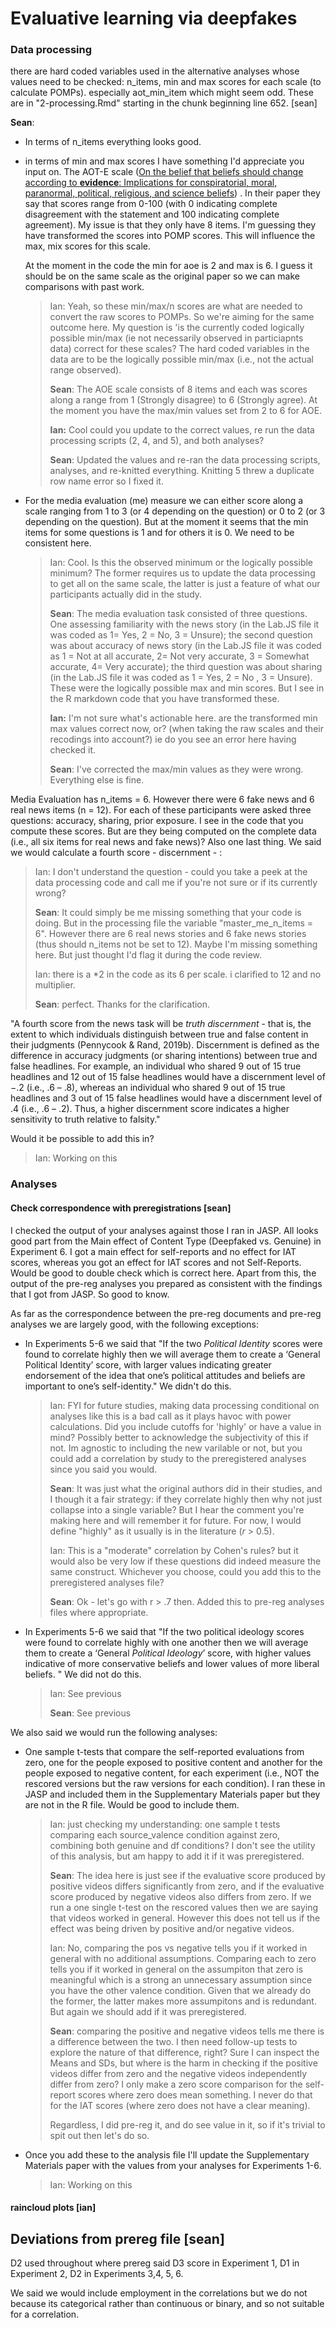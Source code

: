 # Evaluative learning via deepfakes

### Data processing

there are hard coded variables used in the alternative analyses whose values need to be checked: n_items, min and max scores for each scale (to calculate POMPs). especially aot_min_item which might seem odd. These are in "2-processing.Rmd" starting in the chunk beginning line 652. [sean]

**Sean**: 

- In terms of n_items everything looks good. 

- in terms of min and max scores I have something I'd appreciate you input on. The AOT-E scale ([On the belief that beliefs should change according to **evidence**: Implications for conspiratorial, moral, paranormal, political, religious, and science beliefs](https://psyarxiv.com/a7k96/download/?format=pdf)) . In their paper they say that scores range from 0-100 (with 0 indicating complete disagreement with the statement and 100 indicating complete agreement). My issue is that they only have 8 items. I'm guessing they have transformed the scores into POMP scores. This will influence the max, mix scores for this scale.

  At the moment in the code the min for aoe is 2 and max is 6. I guess it should be on the same scale as the original paper so we can make comparisons with past work. 

  > Ian: Yeah, so these min/max/n scores are what are needed to convert the raw scores to POMPs. So we're aiming for the same outcome here. My question is 'is the currently coded logically possible min/max (ie not necessarily observed in particiapnts data) correct for these scales? The hard coded variables in the data are to be the logically possible min/max (i.e., not the actual range observed).
  >
  > **Sean**:  The AOE scale consists of 8 items and each was scores along a range from 1 (Strongly disagree) to 6 (Strongly agree). At the moment you have the max/min values set from 2 to 6 for AOE.   
  >
  > **Ian:** Cool could you update to the correct values, re run the data processing scripts (2, 4, and 5), and both analyses?
  >
  > **Sean**: Updated the values and re-ran the data processing scripts, analyses, and re-knitted everything. Knitting 5 threw a duplicate row name error so I fixed it.

- For the media evaluation (me) measure we can either score along a scale ranging from 1 to 3 (or 4 depending on the question) or 0 to 2 (or 3 depending on the question). But at the moment it seems that the min items for some questions is 1 and for others it is 0.  We need to be consistent here.

  > Ian: Cool. Is this the observed minimum or the logically possible minimum? The former requires us to update the data processing to get all on the same scale, the latter is just a feature of what our participants actually did in the study. 
  >
  > **Sean**: The media evaluation task consisted of three questions. One assessing familiarity with the news story (in the Lab.JS file it was coded as 1= Yes, 2 = No, 3 = Unsure); the second question was about accuracy of news story (in the Lab.JS file it was coded as 1 = Not at all accurate, 2= Not very accurate, 3 = Somewhat accurate, 4= Very accurate); the third question was about sharing (in the Lab.JS file it was coded as 1 = Yes, 2 = No , 3 = Unsure).  These were the logically possible max and min scores. But I see in the R markdown code that you have transformed these.
  >
  > **Ian:** I'm not sure what's actionable here. are the transformed min max values correct now, or? (when taking the raw scales and their recodings into account?) ie do you see an error here having checked it. 
  >
  > **Sean**: I've corrected the max/min values as they were wrong. Everything else is fine. 
  
  

 Media Evaluation has n_items = 6. However there were 6 fake news and 6 real news items (n = 12). For each of these participants were asked three questions: accuracy, sharing, prior exposure. I see in the code that you compute these scores. But are they being computed on the complete data (i.e., all six items for real news and fake news)? Also one last thing. We said we would calculate a fourth score - discernment - : 

> Ian: I don't understand the question - could you take a peek at the data processing code and call me if you're not sure or if its currently wrong?
>
> **Sean**: It could simply be me missing something that your code is doing. But in the processing file the variable "master_me_n_items = 6". However there are 6 real news stories and 6 fake news stories (thus should n_items not be set to 12). Maybe I'm missing something here. But just thought I'd flag it during the code review.
>
> Ian: there is a *2 in the code as its 6 per scale. i clarified to 12 and no multiplier.
>
> **Sean**: perfect. Thanks for the clarification. 

"A fourth score from the news task will be *truth discernment* - that is, the extent to which individuals distinguish between true and false content in their judgments (Pennycook & Rand, 2019b). Discernment is defined as the difference in accuracy judgments (or sharing intentions) between true and false headlines. For example, an individual who shared 9 out of 15 true headlines and 12 out of 15 false headlines would have a discernment level of −.2 (i.e., .6 – .8), whereas an individual who shared 9 out of 15 true headlines and 3 out of 15 false headlines would have a discernment level of .4 (i.e., .6 – .2). Thus, a higher discernment score indicates a higher sensitivity to truth relative to falsity."  

Would it be possible to add this in?

> Ian: Working on this



### Analyses

#### Check correspondence with preregistrations [sean]

I checked the output of your analyses against those I ran in JASP. All looks good part from the Main effect of Content Type (Deepfaked vs. Genuine) in Experiment 6. I got a main effect for self-reports and no effect for IAT scores, whereas you got an effect for IAT scores and not Self-Reports. Would be good to double check which is correct here. Apart from this, the output of the pre-reg analyses you prepared as consistent with the findings that I got from JASP. So good to know.  

As far as the correspondence  between the pre-reg documents and pre-reg analyses we are largely good, with the following exceptions:



- In Experiments 5-6 we said that "If the two *Political Identity* scores were found to correlate highly then we will average them to create a ‘General Political Identity’ score, with larger values indicating greater endorsement of the idea that one’s political attitudes and beliefs are important to one’s self-identity." We didn't do this.   

  >Ian: FYI for future studies, making data processing conditional on analyses like this is a bad call as it plays havoc with power calculations. Did you include cutoffs for 'highly' or have a value in mind? Possibly better to acknowledge the subjectivity of this if not. Im agnostic to including the new varilable or not, but you could add a correlation by study to the preregistered analyses since you said you would.
  >
  >**Sean**: It was just what the original authors did in their studies, and I though it a fair strategy: if they correlate highly then why not just collapse into a single variable? But I hear the comment you're making here and will remember it for future. For now, I would define "highly" as it usually is in the literature (*r* > 0.5).
  >
  >Ian: This is a "moderate" correlation by Cohen's rules? but it would also be very low if these questions did indeed measure the same construct. Whichever you choose, could you add this to the preregistered analyses file?
  >
  >**Sean**: Ok - let's go with r > .7 then. Added this to pre-reg analyses files where appropriate.

- In Experiments 5-6 we said that "If the two political ideology scores were found to correlate highly with one another then we will average them to create a ‘General *Political Ideology*’ score, with higher values indicative of more conservative beliefs and lower values of more liberal beliefs. " We did not do this. 

  > Ian: See previous
  >
  > **Sean**: See previous

We also said we would run the following analyses: 

- One sample t-tests that compare the self-reported evaluations from zero, one for the people exposed to positive content and another for the people exposed to negative content, for each experiment (i.e., NOT the rescored versions but the raw versions for each condition). I ran these in JASP and included them in the Supplementary Materials paper but they are not in the R file. Would  be good to include them. 

  > Ian: just checking my understanding: one sample t tests comparing each source_valence condition against zero, combining both genuine and df conditions? I don't see the utility of this analysis, but am happy to add it if it was preregistered.
  >
  > **Sean**: The idea here is  just see if the evaluative score produced by positive videos differs significantly from zero, and if the evaluative score produced by negative videos also differs from zero. If we run a one single t-test on the rescored values then we are saying that videos worked in general. However this does not tell us if the effect was being driven by positive and/or negative videos. 
  >
  > Ian: No, comparing the pos vs negative tells you if it worked in general with no additional assumptions. Comparing each to zero tells you if it worked in general on the assumpiton that zero is meaningful which is a strong an unnecessary assumption since you have the other valence condition. Given that we already do the former, the latter makes more assumpitons and is redundant. But again we should add if it was preregistered.
  >
  > **Sean**: comparing the positive and negative videos tells me there is a difference between the two. I then need follow-up tests to explore the nature of that difference, right? Sure I can inspect the Means and SDs, but where is the harm in checking if the positive videos differ from zero and the negative videos independently differ from zero? I only make a zero score comparison for the self-report scores where zero does mean something. I never do that for the IAT scores (where zero does not have a clear meaning). 
  >
  > Regardless, I did pre-reg it, and do see value in it, so if it's trivial to spit out then let's do so.   

- Once you add these to the analysis file I'll update the Supplementary Materials paper with the values from your analyses for Experiments 1-6.  

  > Ian: Working on this



#### raincloud plots [ian]



## Deviations from prereg file [sean]

D2 used throughout where prereg said D3 score in Experiment 1, D1 in Experiment 2,  D2 in Experiments 3,4, 5, 6.

We said we would include employment in the correlations but we do not because its categorical rather than continuous or binary, and so not suitable for a correlation. 
